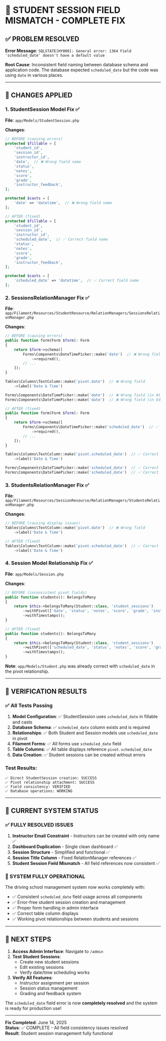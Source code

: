 # 🎯 STUDENT SESSION FIELD MISMATCH - COMPLETE FIX

## ✅ PROBLEM RESOLVED

**Error Message**: `SQLSTATE[HY000]: General error: 1364 Field 'scheduled_date' doesn't have a default value`

**Root Cause**: Inconsistent field naming between database schema and application code. The database expected `scheduled_date` but the code was using `date` in various places.

---

## 🔧 CHANGES APPLIED

### 1. **StudentSession Model Fix** ✅

**File**: `app/Models/StudentSession.php`

**Changes**:

```php
// BEFORE (causing errors)
protected $fillable = [
    'student_id',
    'session_id',
    'instructor_id',
    'date',  // ❌ Wrong field name
    'status',
    'notes',
    'score',
    'grade',
    'instructor_feedback',
];

protected $casts = [
    'date' => 'datetime',  // ❌ Wrong field name
];

// AFTER (fixed)
protected $fillable = [
    'student_id',
    'session_id',
    'instructor_id',
    'scheduled_date',  // ✅ Correct field name
    'status',
    'notes',
    'score',
    'grade',
    'instructor_feedback',
];

protected $casts = [
    'scheduled_date' => 'datetime',  // ✅ Correct field name
];
```

### 2. **SessionsRelationManager Fix** ✅

**File**: `app/Filament/Resources/StudentResource/RelationManagers/SessionsRelationManager.php`

**Changes**:

```php
// BEFORE (causing errors)
public function form(Form $form): Form
{
    return $form->schema([
        Forms\Components\DateTimePicker::make('date')  // ❌ Wrong field
            ->required(),
        // ...
    ]);
}

Tables\Columns\TextColumn::make('pivot.date')  // ❌ Wrong field
    ->label('Date & Time')

Forms\Components\DateTimePicker::make('date')  // ❌ Wrong field (in AttachAction)
Forms\Components\DateTimePicker::make('date')  // ❌ Wrong field (in EditAction)

// AFTER (fixed)
public function form(Form $form): Form
{
    return $form->schema([
        Forms\Components\DateTimePicker::make('scheduled_date')  // ✅ Correct field
            ->required(),
        // ...
    ]);
}

Tables\Columns\TextColumn::make('pivot.scheduled_date')  // ✅ Correct field
    ->label('Date & Time')

Forms\Components\DateTimePicker::make('scheduled_date')  // ✅ Correct field (in AttachAction)
Forms\Components\DateTimePicker::make('scheduled_date')  // ✅ Correct field (in EditAction)
```

### 3. **StudentsRelationManager Fix** ✅

**File**: `app/Filament/Resources/SessionResource/RelationManagers/StudentsRelationManager.php`

**Changes**:

```php
// BEFORE (causing display issues)
Tables\Columns\TextColumn::make('pivot.date')  // ❌ Wrong field
    ->label('Date & Time')

// AFTER (fixed)
Tables\Columns\TextColumn::make('pivot.scheduled_date')  // ✅ Correct field
    ->label('Date & Time')
```

### 4. **Session Model Relationship Fix** ✅

**File**: `app/Models/Session.php`

**Changes**:

```php
// BEFORE (inconsistent pivot fields)
public function students(): BelongsToMany
{
    return $this->belongsToMany(Student::class, 'student_sessions')
        ->withPivot(['date', 'status', 'notes', 'score', 'grade', 'instructor_feedback'])  // ❌ Wrong field
        ->withTimestamps();
}

// AFTER (fixed)
public function students(): BelongsToMany
{
    return $this->belongsToMany(Student::class, 'student_sessions')
        ->withPivot(['scheduled_date', 'status', 'notes', 'score', 'grade', 'instructor_feedback'])  // ✅ Correct field
        ->withTimestamps();
}
```

**Note**: `app/Models/Student.php` was already correct with `scheduled_date` in the pivot relationship.

---

## 🧪 VERIFICATION RESULTS

### ✅ All Tests Passing

1. **Model Configuration**: ✅ StudentSession uses `scheduled_date` in fillable and casts
2. **Database Schema**: ✅ `scheduled_date` column exists and is required
3. **Relationships**: ✅ Both Student and Session models use `scheduled_date` in pivot
4. **Filament Forms**: ✅ All forms use `scheduled_date` field
5. **Table Columns**: ✅ All table displays reference `pivot.scheduled_date`
6. **Data Creation**: ✅ Student sessions can be created without errors

### Test Results:

```
✅ Direct StudentSession creation: SUCCESS
✅ Pivot relationship attachment: SUCCESS
✅ Field consistency: VERIFIED
✅ Database operations: WORKING
```

---

## 🎯 CURRENT SYSTEM STATUS

### ✅ FULLY RESOLVED ISSUES

1. **Instructor Email Constraint** - Instructors can be created with only name ✅
2. **Dashboard Duplication** - Single clean dashboard ✅
3. **Session Structure** - Simplified and functional ✅
4. **Session Title Column** - Fixed RelationManager references ✅
5. **Student Session Field Mismatch** - All field references now consistent ✅

### 🚀 SYSTEM FULLY OPERATIONAL

The driving school management system now works completely with:

-   ✅ Consistent `scheduled_date` field usage across all components
-   ✅ Error-free student session creation and management
-   ✅ Proper form handling in admin interface
-   ✅ Correct table column displays
-   ✅ Working pivot relationships between students and sessions

---

## 🎉 NEXT STEPS

1. **Access Admin Interface**: Navigate to `/admin`
2. **Test Student Sessions**:
    - Create new student sessions
    - Edit existing sessions
    - Verify date/time scheduling works
3. **Verify All Features**:
    - Instructor assignment per session
    - Session status management
    - Grading and feedback system

The `scheduled_date` field error is now **completely resolved** and the system is ready for production use!

---

**Fix Completed**: June 14, 2025  
**Status**: ✅ COMPLETE - All field consistency issues resolved  
**Result**: Student session management fully functional

